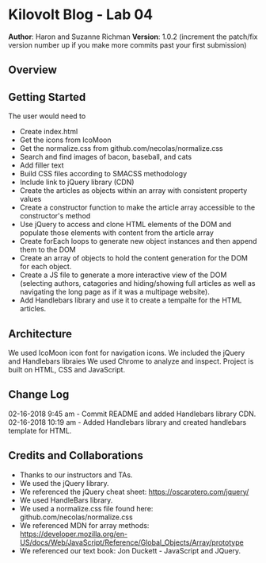 # Kilovolt Blog - Lab 04

**Author**: Haron and Suzanne Richman
**Version**: 1.0.2 (increment the patch/fix version number up if you make more commits past your first submission)

## Overview



## Getting Started

The user would need to 
* Create index.html
* Get the icons from IcoMoon
* Get the normalize.css from github.com/necolas/normalize.css
* Search and find images of bacon, baseball, and cats
* Add filler text
* Build CSS files according to SMACSS methodology
* Include link to jQuery library (CDN)
* Create the articles as objects within an array with consistent property values
* Create a constructor function to make the article array accessible to the constructor's method
* Use jQuery to access and clone HTML elements of the DOM and populate those elements with content from the article array
* Create forEach loops to generate new object instances and then append them to the DOM
* Create an array of objects to hold the content generation for the DOM for each object.
* Create a JS file to generate a more interactive view of the DOM (selecting authors, catagories and hiding/showing full articles as well as navigating the long page as if it was a multipage website).
* Add Handlebars library and use it to create a tempalte for the HTML articles. 


## Architecture

We used IcoMoon icon font for navigation icons. We included the jQuery and Handlebars libraies We used Chrome to analyze and inspect. Project is built on HTML, CSS and JavaScript.

## Change Log

02-16-2018 9:45 am - Commit README and added Handlebars library CDN.
02-16-2018 10:19 am - Added Handlebars library and created handlebars template for HTML. 





## Credits and Collaborations

* Thanks to our instructors and TAs. 
* We used the jQuery library.
* We referenced the jQuery cheat sheet: https://oscarotero.com/jquery/
* We used HandleBars library.
* We used a normalize.css file found here: github.com/necolas/normalize.css
* We referenced MDN for array methods: https://developer.mozilla.org/en-US/docs/Web/JavaScript/Reference/Global_Objects/Array/prototype
* We referenced our text book: Jon Duckett - JavaScript and JQuery.